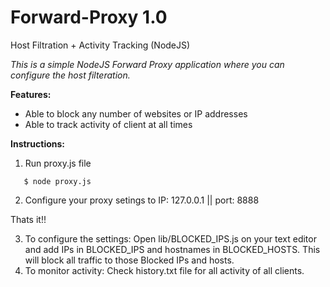 # Forward-Proxy 1.0
Host Filtration + Activity Tracking (NodeJS)

*This is a simple NodeJS Forward Proxy application where you can configure the host filteration.*

**Features:**
* Able to block any number of websites or IP addresses
* Able to track activity of client at all times

**Instructions:**

1. Run proxy.js file
```
   $ node proxy.js
```
2. Configure your proxy setings to IP: 127.0.0.1 || port: 8888

Thats it!!

3. To configure the settings:
   Open lib/BLOCKED_IPS.js on your text editor and add IPs in BLOCKED_IPS and hostnames in BLOCKED_HOSTS. This will block all traffic to those Blocked IPs and        hosts.
4. To monitor activity:
   Check history.txt file for all activity of all clients.
   

